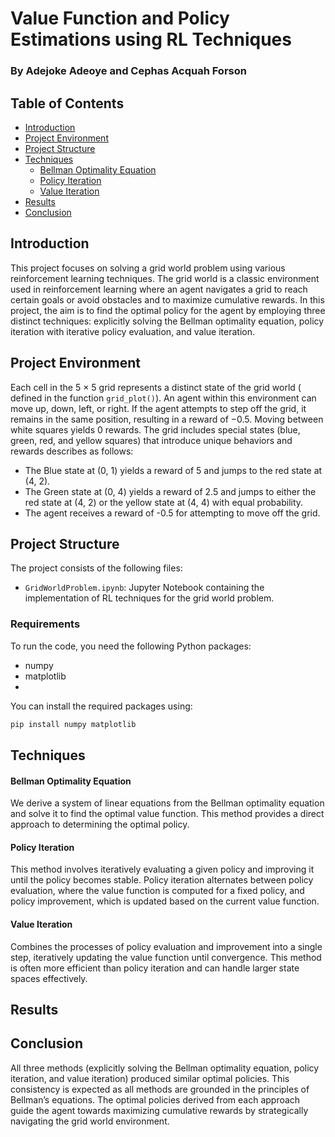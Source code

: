 # Value Function and Policy Estimations using RL Techniques

### By Adejoke Adeoye and Cephas Acquah Forson

## Table of Contents
- [Introduction](#introduction)
- [Project Environment](#project-environment)
- [ Project Structure](#project-structure)
- [Techniques](#techniques)
  - [Bellman Optimality Equation](#bellman-optimality-equation)
  - [Policy Iteration](#policy-iteration)
  - [Value Iteration](#value-iteration)
- [Results](#results)
- [Conclusion](#conclusion)

## Introduction
This project focuses on solving a grid world problem using various reinforcement learning techniques. The grid world is a classic environment used in reinforcement learning where an agent navigates a grid to reach certain goals or avoid obstacles and to maximize cumulative rewards. In this project, the aim is to find the optimal policy for the agent by employing three distinct techniques: explicitly solving the Bellman optimality equation, policy iteration with iterative policy evaluation, and value iteration.

## Project Environment
Each cell in the 5 × 5 grid represents a distinct state of the grid world ( defined in the function `grid_plot()`). An agent within this environment can move up, down, left, or right. If the agent attempts to step off the grid, it remains in the same position, resulting in a reward of −0.5. Moving between white squares yields 0 rewards. The grid includes special states (blue, green, red, and yellow squares) that introduce unique behaviors and rewards describes as follows:

- The Blue state at (0, 1) yields a reward of 5 and jumps to the red state at (4, 2).
- The Green state at (0, 4) yields a reward of 2.5 and jumps to either the red state at (4, 2) or the yellow state at (4, 4) with equal probability.
- The agent receives a reward of -0.5 for attempting to move off the grid.

## Project Structure

The project consists of the following files:

- `GridWorldProblem.ipynb`: Jupyter Notebook containing the implementation of RL techniques for the grid world problem.
### Requirements
To run the code, you need the following Python packages:
- numpy
- matplotlib
- 
You can install the required packages using:
```bash
pip install numpy matplotlib
```

## Techniques

#### Bellman Optimality Equation
We derive a system of linear equations from the Bellman optimality equation and solve it to find the optimal value function. This method provides a direct approach to determining the optimal policy.

#### Policy Iteration
This method involves iteratively evaluating a given policy and improving it until the policy becomes stable. Policy iteration alternates between policy evaluation, where the value function is computed for a fixed policy, and policy improvement, which is updated based on the current value function.

#### Value Iteration
Combines the processes of policy evaluation and improvement into a single step, iteratively updating the value function until convergence. This method is often more efficient than policy iteration and can handle larger state spaces effectively.

## Results

## Conclusion
All three methods (explicitly solving the Bellman optimality equation, policy iteration, and value iteration) produced similar optimal policies. This consistency is expected as all methods are grounded in the principles of Bellman’s equations. The optimal policies derived from each approach guide the agent towards maximizing cumulative rewards by strategically navigating the grid world environment.


